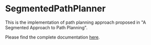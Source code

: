 # SegmentedPathPlanner

This is the implementation of path planning approach proposed in "A Segmented Approach to Path Planning".


Please find the complete documentation [here](documentation/index.md).
